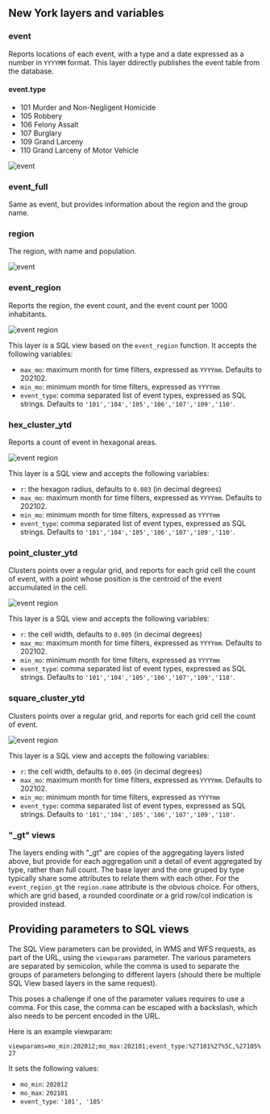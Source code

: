 ## New York layers and variables

### event

Reports locations of each event, with a type and a date expressed as a number in ``YYYYMM`` format.
This layer ddirectly publishes the event table from the database.

#### event.type
  - 101 Murder and Non-Negligent Homicide
  - 105 Robbery
  - 106 Felony Assalt
  - 107 Burglary
  - 109 Grand Larceny
  - 110 Grand Larceny of Motor Vehicle

![event](img/event.png)

### event_full

Same as event, but provides information about the region and the group name.

### region

The region, with name and population.

![event](img/region.png)


### event_region

Reports the region, the event count, and the event count per 1000 inhabitants.

![event region](img/event_region.png)

This layer is a SQL view based on the ``event_region`` function. It accepts the following variables:

* ``max_mo``: maximum month for time filters, expressed as ``YYYYmm``. Defaults to 202102.
* ``min_mo``: minimum month for time filters, expressed as ``YYYYmm``
* ``event_type``: comma separated list of event types, expressed as SQL strings. Defaults to ``'101','104','105','106','107','109','110'``.

### hex_cluster_ytd

Reports a count of event in hexagonal areas.

![event region](img/new_york_hex_cluster_ytd.png)

This layer is a SQL view and accepts the following variables:

* ``r``: the hexagon radius, defaults to ``0.003`` (in decimal degrees)
* ``max_mo``: maximum month for time filters, expressed as ``YYYYmm``. Defaults to 202102.
* ``min_mo``: minimum month for time filters, expressed as ``YYYYmm``
* ``event_type``: comma separated list of event types, expressed as SQL strings. Defaults to ``'101','104','105','106','107','109','110'``.

### point_cluster_ytd

Clusters points over a regular grid, and reports for each grid cell the count of event, with a point whose position is the centroid of the event accumulated in the cell.

![event region](img/new_york_point_cluster_ytd.png)

This layer is a SQL view and accepts the following variables:

* ``r``: the cell width, defaults to ``0.005`` (in decimal degrees)
* ``max_mo``: maximum month for time filters, expressed as ``YYYYmm``. Defaults to 202102.
* ``min_mo``: minimum month for time filters, expressed as ``YYYYmm``
* ``event_type``: comma separated list of event types, expressed as SQL strings. Defaults to ``'101','104','105','106','107','109','110'``.

### square_cluster_ytd

Clusters points over a regular grid, and reports for each grid cell the count of event.

![event region](img/new_york_square_cluster_ytd.png)

This layer is a SQL view and accepts the following variables:

* ``r``: the cell width, defaults to ``0.005`` (in decimal degrees)
* ``max_mo``: maximum month for time filters, expressed as ``YYYYmm``. Defaults to 202102.
* ``min_mo``: minimum month for time filters, expressed as ``YYYYmm``
* ``event_type``: comma separated list of event types, expressed as SQL strings. Defaults to ``'101','104','105','106','107','109','110'``.

### "_gt" views

The layers ending with "_gt" are copies of the aggregating layers listed above, but provide for each aggregation unit
a detail of event aggregated by type, rather than full count. The base layer and the one gruped by type typically share
some attributes to relate them with each other. For the ``event_region_gt`` the ``region.name`` attribute is the obvious choice.
For others, which are grid based, a rounded coordinate or a grid row/col indication is provided instead.

## Providing parameters to SQL views

The SQL View parameters can be provided, in WMS and WFS requests, as part of the URL, using the ``viewparams`` parameter. The various parameters are separated by semicolon, while the comma is used to separate the groups of parameters belonging to different layers (should there be multiple SQL View based layers in the same request). 

This poses a challenge if one of the parameter values requires to use a comma. For this case, the comma can be escaped with a backslash, which also needs to be percent encoded in the URL.

Here is an example viewparam:

``viewparams=mo_min:202012;mo_max:202101;event_type:%27101%27%5C,%27105%27``

It sets the following values:
* ``mo_min``: ``202012``
* ``mo_max``: ``202101``
* ``event_type``: ``'101', '105'``
